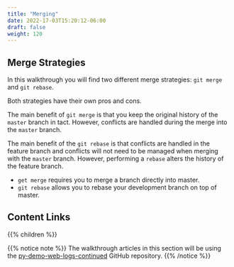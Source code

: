 ```yaml
---
title: "Merging"
date: 2022-17-03T15:20:12-06:00
draft: false
weight: 120
---
```


## Merge Strategies

In this walkthrough you will find two different merge strategies: `git merge` and `git rebase`. 

Both strategies have their own pros and cons.

The main benefit of `git merge` is that you keep the original history of the `master` branch in tact. However, conflicts are handled during the merge into the `master` branch.

The main benefit of the `git rebase` is that conflicts are handled in the feature branch and conflicts will not need to be managed when merging with the `master` branch. However, performing a `rebase` alters the history of the feature branch.

- `get merge` requires you to merge a branch directly into master. 
- `git rebase` allows you to rebase your development branch on top of master.

## Content Links

{{% children %}}

{{% notice note %}}
The walkthrough articles in this section will be using the [py-demo-web-logs-continued](https://github.com/LaunchCodeTechnicalTraining/py-demo-web-logs-continued) GitHub repository.
{{% /notice %}}